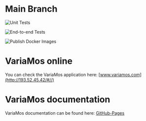 # Main Branch

![Unit Tests](https://github.com/VariaMosORG/VariaMos/workflows/Unit%20Tests/badge.svg?branch=main)

![End-to-end Tests](https://github.com/VariaMosORG/VariaMos/workflows/End-to-end%20Tests/badge.svg?branch=main)

![Publish Docker Images](https://github.com/VariaMosORG/VariaMos/workflows/Publish%20Docker%20Images/badge.svg)

# VariaMos online
You can check the VariaMos application here: [www.variamos.com](http://193.52.45.42/#//)

# VariaMos documentation
VariaMos documentation can be found here: [GitHub-Pages](https://variamosple.github.io/VariaMos/)

